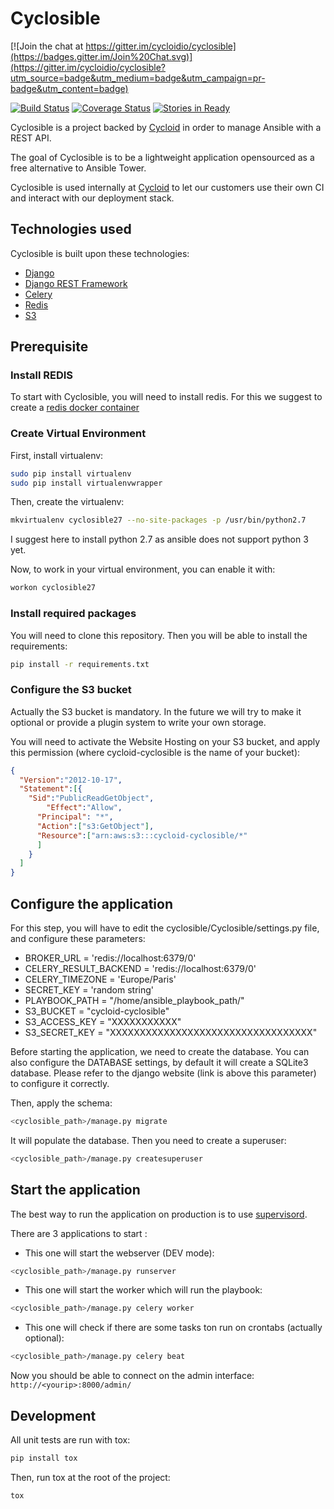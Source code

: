 Cyclosible
==========

[![Join the chat at https://gitter.im/cycloidio/cyclosible](https://badges.gitter.im/Join%20Chat.svg)](https://gitter.im/cycloidio/cyclosible?utm_source=badge&utm_medium=badge&utm_campaign=pr-badge&utm_content=badge)

[![Build Status](https://travis-ci.org/cycloidio/cyclosible.svg)](https://travis-ci.org/cycloidio/cyclosible)
[![Coverage Status](https://coveralls.io/repos/cycloidio/cyclosible/badge.svg?branch=master&service=github)](https://coveralls.io/github/cycloidio/cyclosible?branch=master)
[![Stories in Ready](https://badge.waffle.io/cycloidio/cyclosible.png?label=ready&title=Ready)](https://waffle.io/cycloidio/cyclosible)

Cyclosible is a project backed by [Cycloid] in order to manage Ansible with a REST API.

The goal of Cyclosible is to be a lightweight application opensourced as a free alternative to Ansible Tower.

Cyclosible is used internally at [Cycloid] to let our customers use their own CI and interact with our deployment stack.

Technologies used
-----------------

Cyclosible is built upon these technologies:
* [Django]
* [Django REST Framework]
* [Celery]
* [Redis]
* [S3]

Prerequisite
------------

### Install REDIS

To start with Cyclosible, you will need to install redis. For this we suggest to create a [redis docker container]

### Create Virtual Environment

First, install virtualenv:
```bash
sudo pip install virtualenv
sudo pip install virtualenvwrapper
```

Then, create the virtualenv:
```bash
mkvirtualenv cyclosible27 --no-site-packages -p /usr/bin/python2.7
```

I suggest here to install python 2.7 as ansible does not support python 3 yet.

Now, to work in your virtual environment, you can enable it with:
```bash
workon cyclosible27
```

### Install required packages

You will need to clone this repository. Then you will be able to install the requirements:
```bash
pip install -r requirements.txt
```
    
### Configure the S3 bucket

Actually the S3 bucket is mandatory. In the future we will try to make it optional or provide a plugin system to write your own storage.

You will need to activate the Website Hosting on your S3 bucket, and apply this permission (where cycloid-cyclosible is the name of your bucket):
```json
{
  "Version":"2012-10-17",
  "Statement":[{
    "Sid":"PublicReadGetObject",
        "Effect":"Allow",
      "Principal": "*",
      "Action":["s3:GetObject"],
      "Resource":["arn:aws:s3:::cycloid-cyclosible/*"
      ]
    }
  ]
}
```

Configure the application
-------------------------

For this step, you will have to edit the cyclosible/Cyclosible/settings.py file, and configure these parameters:
* BROKER_URL = 'redis://localhost:6379/0'
* CELERY_RESULT_BACKEND = 'redis://localhost:6379/0'
* CELERY_TIMEZONE = 'Europe/Paris'
* SECRET_KEY = 'random string'
* PLAYBOOK_PATH = "/home/ansible_playbook_path/"
* S3_BUCKET = "cycloid-cyclosible"
* S3_ACCESS_KEY = "XXXXXXXXXXX"
* S3_SECRET_KEY = "XXXXXXXXXXXXXXXXXXXXXXXXXXXXXXXXXX"

Before starting the application, we need to create the database. You can also configure the DATABASE settings, by default it will create a SQLite3 database.
Please refer to the django website (link is above this parameter) to configure it correctly.

Then, apply the schema:
```bash
<cyclosible_path>/manage.py migrate
```

It will populate the database. Then you need to create a superuser:
```bash
<cyclosible_path>/manage.py createsuperuser
```
    
Start the application
---------------------

The best way to run the application on production is to use [supervisord].

There are 3 applications to start :

- This one will start the webserver (DEV mode):
```bash
<cyclosible_path>/manage.py runserver
```

- This one will start the worker which will run the playbook:
```bash
<cyclosible_path>/manage.py celery worker
```

- This one will check if there are some tasks ton run on crontabs (actually optional):
```bash
<cyclosible_path>/manage.py celery beat
```

Now you should be able to connect on the admin interface: `http://<yourip>:8000/admin/`

Development
-----------

All unit tests are run with tox:
```bash
pip install tox
```
    
Then, run tox at the root of the project:
```bash
tox
```
    

[Cycloid]: http://www.cycloid.io
[Ansible Tower]: http://www.ansible.com/tower
[redis docker container]: https://hub.docker.com/_/redis/
[Django]: https://www.djangoproject.com/
[Django REST Framework]: http://www.django-rest-framework.org/
[Celery]: http://www.celeryproject.org/
[Redis]: http://redis.io/
[S3]: https://aws.amazon.com/fr/s3/
[supervisord]: http://supervisord.org/
